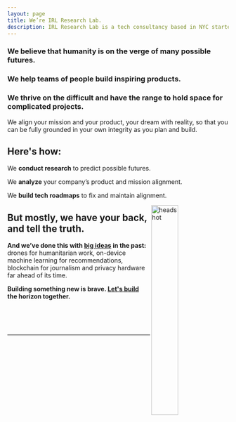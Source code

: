 ```yaml
---
layout: page
title: We’re IRL Research Lab.
description: IRL Research Lab is a tech consultancy based in NYC started by Allison Burtch
---
```


### We believe that humanity is on the verge of many possible futures.

### We help teams of people build inspiring products.

### We thrive on the difficult and have the range to hold space for complicated projects. 

We align your mission and your product, your dream with reality, so that you can be fully grounded in your own integrity as you plan and build. 

## Here's how:

We **conduct research** to predict possible futures.

We **analyze** your company’s product and mission alignment.

We **build tech roadmaps** to fix and maintain alignment.

<img src="/assets/headshot2.jpg" alt="headshot" align="right" style="width:35%">

## But mostly, we have your back, and tell the truth.

**And we’ve done this with [big ideas](/reviews) in the past:** drones for humanitarian work, on-device machine learning for recommendations, blockchain for journalism and privacy hardware far ahead of its time. 

**Building something new is brave. [Let's build](/services) the horizon together.**

<br>
<br>
<br>


***